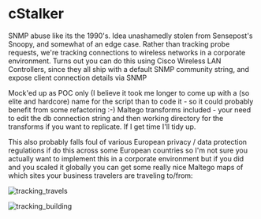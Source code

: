 cStalker
======

SNMP abuse like its the 1990's. Idea unashamedly stolen from Sensepost's Snoopy, and somewhat of an edge case. Rather than tracking probe requests, we're tracking connections to wireless networks in a corporate environment. Turns out you can do this using Cisco Wireless LAN Controllers, since they all ship with a default SNMP community string, and expose client connection details via SNMP

Mock'ed up as POC only (I believe it took me longer to come up with a (so elite and hardcore) name for the script than to code it - so it could probably benefit from some refactoring :-) Maltego transforms included - your need to edit the db connection string and then working directory for the transforms if you want to replicate. If I get time I'll tidy up.

This also probably falls foul of various European privacy / data protection regulations if do this across some European countries so I'm not sure you actually want to implement this in a corporate environment but if you did and you scaled it globally you can get some really nice Maltego maps of which sites your business travelers are traveling to/from:


![tracking_travels](https://cloud.githubusercontent.com/assets/3184320/5536589/6f8d4480-8a8c-11e4-9a4a-1092af6cdacf.png)


![tracking_building](https://cloud.githubusercontent.com/assets/3184320/5536591/724aa050-8a8c-11e4-9e4d-eb38d35da32d.png)